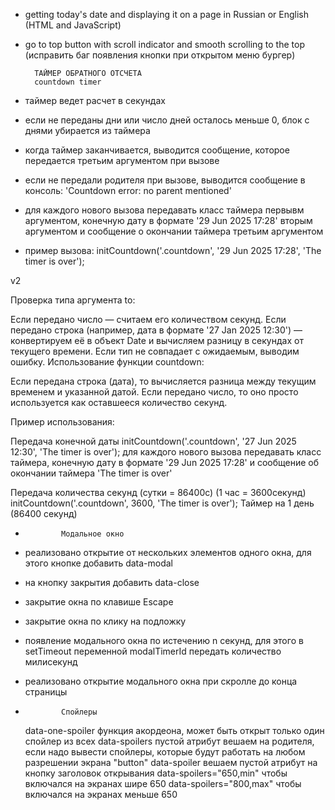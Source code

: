 
- getting today's date and displaying it on a page in Russian or English (HTML and JavaScript)
- go to top button with scroll indicator and smooth scrolling to the top (исправить баг появления кнопки при открытом меню бургер)

        ТАЙМЕР ОБРАТНОГО ОТСЧЕТА
        countdown timer

- таймер ведет расчет в секундах
- если не переданы дни или число дней осталось меньше 0, блок с днями убирается из таймера
- когда таймер заканчивается, выводится  сообщение, которое передается третьим аргументом при вызове
- если не передали родителя при вызове, выводится сообщение в консоль: 'Countdown error: no parent mentioned'
- для каждого нового вызова передавать класс таймера первывм аргументом, конечную дату в формате '29 Jun 2025 17:28' вторым аргументом и сообщение о окончании таймера третьим аргументом
- пример вызова: initCountdown('.countdown', '29 Jun 2025 17:28', 'The timer is over');

v2

Проверка типа аргумента to:

Если передано число — считаем его количеством секунд.
Если передано строка (например, дата в формате '27 Jan 2025 12:30') — конвертируем её в объект Date и вычисляем разницу в секундах от текущего времени.
Если тип не совпадает с ожидаемым, выводим ошибку.
Использование функции countdown:

Если передана строка (дата), то вычисляется разница между текущим временем и указанной датой.
Если передано число, то оно просто используется как оставшееся количество секунд.

Пример использования:

  Передача конечной даты
initCountdown('.countdown', '27 Jun 2025 12:30', 'The timer is over');
для каждого нового вызова передавать класс таймера, конечную дату в формате '29 Jun 2025 17:28' и сообщение об окончании таймера 'The timer is over'

  Передача количества секунд (сутки = 86400с) (1 час = 3600секунд)
initCountdown('.countdown', 3600, 'The timer is over');  Таймер на 1 день (86400 секунд)

-             Модальное окно

- реализовано открытие от нескольких элементов одного окна, для этого кнопке добавить data-modal
- на кнопку закрытия добавить data-close
- закрытие окна по клавише Escape
- закрытие окна по клику на подложку
- появление модального окна по истечению n секунд, для этого в setTimeout переменной modalTimerId передать количество милисекунд
- реализовано открытие модального окна при скролле до конца страницы

-             Спойлеры
 
    data-one-spoiler функция акордеона, может быть открыт только один спойлер из всех
    data-spoilers пустой атрибут вешаем на родителя, если надо вывести спойлеры, которые будут работать на любом разрешении экрана
    "button" data-spoiler вешаем пустой атрибут на кнопку заголовок открывания 
    data-spoilers="650,min" чтобы включался на экранах шире 650 
    data-spoilers="800,max" чтобы включался на экранах меньше 650
